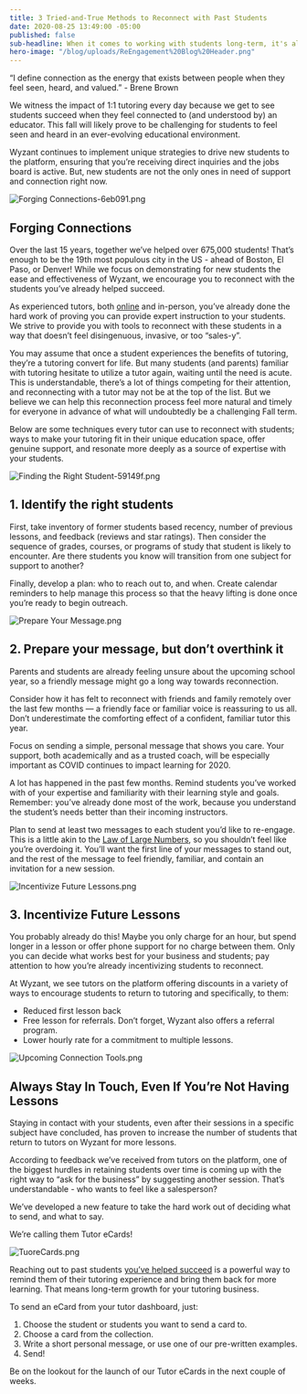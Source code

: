 ```yaml
---
title: 3 Tried-and-True Methods to Reconnect with Past Students
date: 2020-08-25 13:49:00 -05:00
published: false
sub-headline: When it comes to working with students long-term, it's all about communication
hero-image: "/blog/uploads/ReEngagement%20Blog%20Header.png"
---
```


“I define connection as the energy that exists between people when they feel seen, heard, and valued.” - Brene Brown

We witness the impact of 1:1 tutoring every day because we get to see students succeed when they feel connected to (and understood by) an educator. This fall will likely prove to be challenging for students to feel seen and heard in an ever-evolving educational environment.

Wyzant continues to implement unique strategies to drive new students to the platform, ensuring that you’re receiving direct inquiries and the jobs board is active. But, new students are not the only ones in need of support and connection right now.

![Forging Connections-6eb091.png](/blog/uploads/Forging%20Connections-6eb091.png)

## Forging Connections

Over the last 15 years, together we’ve helped over 675,000 students! That’s enough to be the 19th most populous city in the US - ahead of Boston, El Paso, or Denver!  While we focus on demonstrating for new students the ease and effectiveness of Wyzant, we encourage you to reconnect with the students you’ve already helped succeed.

As experienced tutors, both [online](https://www.wyzant.com/blog/tutor/online-tool-tutorial/) and in-person, you’ve already done the hard work of proving you can provide expert instruction to your students. We strive to provide you with tools to reconnect with these students in a way that doesn’t feel disingenuous, invasive, or too “sales-y”.

You may assume that once a student experiences the benefits of tutoring, they’re a tutoring convert for life. But many students (and parents) familiar with tutoring hesitate to utilize a tutor again, waiting until the need is acute. This is understandable, there’s a lot of things competing for their attention, and reconnecting with a tutor may not be at the top of the list. But we believe we can help this reconnection process feel more natural and timely for everyone in advance of what will undoubtedly be a challenging Fall term. 

Below are some techniques every tutor can use to reconnect with students; ways to make your tutoring fit in their unique education space, offer genuine support, and resonate more deeply as a source of expertise with your students. 

![Finding the Right Student-59149f.png](/blog/uploads/Finding%20the%20Right%20Student-59149f.png)

## 1. Identify the right students

First, take inventory of former students based recency, number of previous lessons, and feedback (reviews and star ratings). Then consider the sequence of grades, courses, or programs of study that student is likely to encounter. Are there students you know will transition from one subject for support to another?

Finally, develop a plan: who to reach out to, and when. Create calendar reminders to help manage this process so that the heavy lifting is done once you’re ready to begin outreach. 

![Prepare Your Message.png](/blog/uploads/Prepare%20Your%20Message.png)

## 2. Prepare your message, but don’t overthink it
 
Parents and students are already feeling unsure about the upcoming school year, so a friendly message might go a long way towards reconnection.

Consider how it has felt to reconnect with friends and family remotely over the last few months — a friendly face or familiar voice is reassuring to us all. Don’t underestimate the comforting effect of a confident, familiar tutor this year. 

Focus on sending a simple, personal message that shows you care. Your support, both academically and as a trusted coach, will be especially important as COVID continues to impact learning for 2020. 

A lot has happened in the past few months. Remind students you’ve worked with of your expertise and familiarity with their learning style and goals. Remember: you’ve already done most of the work, because you understand the student’s needs better than their incoming instructors. 

Plan to send at least two messages to each student you’d like to re-engage. This is a little akin to the [Law of Large Numbers](https://en.wikipedia.org/wiki/Law_of_large_numbers), so you shouldn’t feel like you’re overdoing it. You’ll want the first line of your messages to stand out, and the rest of the message to feel friendly, familiar, and contain an invitation for a new session. 

![Incentivize Future Lessons.png](/blog/uploads/Incentivize%20Future%20Lessons.png)

## 3. Incentivize Future Lessons

You probably already do this! Maybe you only charge for an hour, but spend longer in a lesson or offer phone support for no charge between them. Only you can decide what works best for your business and students; pay attention to how you’re already incentivizing students to reconnect.
 
At Wyzant, we see tutors on the platform offering discounts in a variety of ways to encourage students to return to tutoring and specifically, to them:

* Reduced first lesson back
* Free lesson for referrals. Don’t forget, Wyzant also offers a referral program. 
* Lower hourly rate for a commitment to multiple lessons.

![Upcoming Connection Tools.png](/blog/uploads/Upcoming%20Connection%20Tools.png)

## Always Stay In Touch, Even If You’re Not Having Lessons

Staying in contact with your students, even after their sessions in a specific subject have concluded, has proven to increase the number of students that return to tutors on Wyzant for more lessons.

According to feedback we’ve received from tutors on the platform, one of the biggest hurdles in retaining students over time is coming up with the right way to “ask for the business” by suggesting another session. That’s understandable - who wants to feel like a salesperson? 

We’ve developed a new feature to take the hard work out of deciding what to send, and what to say. 

We’re calling them Tutor eCards! 

![TuoreCards.png](/blog/uploads/TuoreCards.png)

Reaching out to past students [you’ve helped succeed](https://www.wyzant.com/blog/tutor/first-session/) is a powerful way to remind them of their tutoring experience and bring them back for more learning. That means long-term growth for your tutoring business.

To send an eCard from your tutor dashboard, just:

1. Choose the student or students you want to send a card to.
2. Choose a card from the collection.
3. Write a short personal message, or use one of our pre-written examples.
4. Send!

Be on the lookout for the launch of our Tutor eCards in the next couple of weeks.  